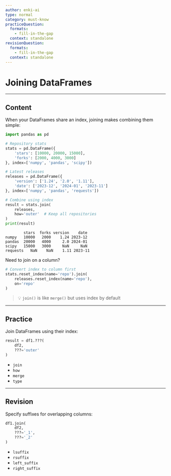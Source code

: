 ```yaml
---
author: enki-ai
type: normal
category: must-know
practiceQuestion:
  formats:
    - fill-in-the-gap
  context: standalone
revisionQuestion:
  formats:
    - fill-in-the-gap
  context: standalone
---
```


# Joining DataFrames

---

## Content

When your DataFrames share an index, joining makes combining them simple:

```python
import pandas as pd

# Repository stats
stats = pd.DataFrame({
    'stars': [10000, 20000, 15000],
    'forks': [2000, 4000, 3000]
}, index=['numpy', 'pandas', 'scipy'])

# Latest releases
releases = pd.DataFrame({
    'version': ['1.24', '2.0', '1.11'],
    'date': ['2023-12', '2024-01', '2023-11']
}, index=['numpy', 'pandas', 'requests'])

# Combine using index
result = stats.join(
    releases,
    how='outer'  # Keep all repositories
)
print(result)
```
```
        stars  forks version    date
numpy   10000   2000    1.24 2023-12
pandas  20000   4000     2.0 2024-01
scipy   15000   3000     NaN     NaN
requests   NaN    NaN    1.11 2023-11
```

Need to join on a column?
```python
# Convert index to column first
stats.reset_index(name='repo').join(
    releases.reset_index(name='repo'),
    on='repo'
)
```

> 💡 `join()` is like `merge()` but uses index by default

---

## Practice

Join DataFrames using their index:

```python
result = df1.???(
    df2,
    ???='outer'
)
```

- `join`
- `how`
- `merge`
- `type`

---

## Revision

Specify suffixes for overlapping columns:

```python
df1.join(
    df2,
    ???='_1',
    ???='_2'
)
```

- `lsuffix`
- `rsuffix`
- `left_suffix`
- `right_suffix` 
